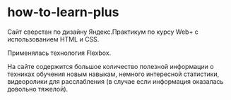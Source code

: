 # how-to-learn-plus

Сайт сверстан по дизайну Яндекс.Практикум по курсу Web+ с использованием HTML и CSS.

Применялась технология Flexbox.

На сайте содержится большое количество полезной информации о техниках обучения новым навыкам, немного интересной статистики, видеоролики для расслабления (в случае если информация оказалась довольно тяжелой).



